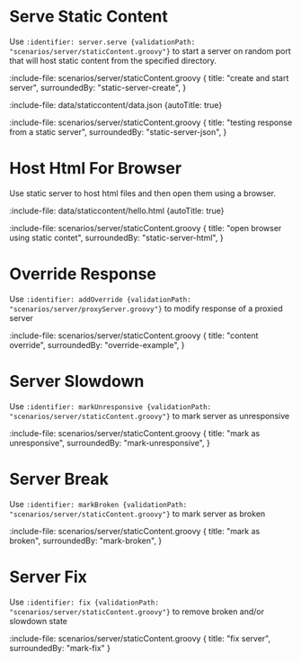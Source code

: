 # Serve Static Content

Use `:identifier: server.serve {validationPath: "scenarios/server/staticContent.groovy"}` to start a server on random port
that will host static content from the specified directory.

:include-file: scenarios/server/staticContent.groovy {
  title: "create and start server",
  surroundedBy: "static-server-create",
}

:include-file: data/staticcontent/data.json {autoTitle: true}

:include-file: scenarios/server/staticContent.groovy {
  title: "testing response from a static server",
  surroundedBy: "static-server-json",
}

# Host Html For Browser

Use static server to host html files and then open them using a browser.

:include-file: data/staticcontent/hello.html {autoTitle: true}

:include-file: scenarios/server/staticContent.groovy {
  title: "open browser using static contet",
  surroundedBy: "static-server-html",
}

# Override Response

Use `:identifier: addOverride {validationPath: "scenarios/server/proxyServer.groovy"}` to modify response of a proxied server

:include-file: scenarios/server/staticContent.groovy {
  title: "content override",
  surroundedBy: "override-example",
}

# Server Slowdown

Use `:identifier: markUnresponsive {validationPath: "scenarios/server/staticContent.groovy"}` to mark server as unresponsive

:include-file: scenarios/server/staticContent.groovy {
  title: "mark as unresponsive",
  surroundedBy: "mark-unresponsive",
}

# Server Break

Use `:identifier: markBroken {validationPath: "scenarios/server/staticContent.groovy"}` to mark server as broken

:include-file: scenarios/server/staticContent.groovy {
  title: "mark as broken",
  surroundedBy: "mark-broken",
}

# Server Fix

Use `:identifier: fix {validationPath: "scenarios/server/staticContent.groovy"}` to remove broken and/or slowdown state

:include-file: scenarios/server/staticContent.groovy {
  title: "fix server",
  surroundedBy: "mark-fix"
}

